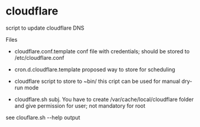 # cloudflare
script to update cloudflare DNS


Files
  - cloudflare.conf.template      conf file with credentials;
                                  should be stored to /etc/cloudflare.conf

  - cron.d.cloudflare.template    proposed way to store for scheduling

  - cloudflare                    script to store to ~bin/
                                  this cript can be used for manual dry-run mode

  - cloudflare.sh                 subj. You have to create 
                                    /var/cache/local/cloudflare
                                  folder and give permission for user;
                                  not mandatory for root

  see clouflare.sh --help output

